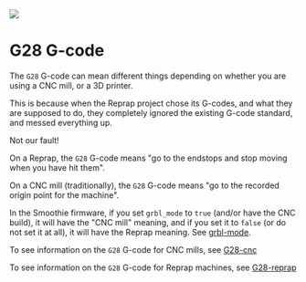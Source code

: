 
<img src="/images/external/https.imgs.xkcd.com.comics.standards.png" class="pull-right">

# G28 G-code

The `G28` G-code can mean different things depending on whether you are using a CNC mill, or a 3D printer.

This is because when the Reprap project chose its G-codes, and what they are supposed to do, they completely ignored the existing G-code standard, and messed everything up. 

Not our fault!

On a Reprap, the `G28` G-code means "go to the endstops and stop moving when you have hit them".

On a CNC mill (traditionally), the `G28` G-code means "go to the recorded origin point for the machine".

In the Smoothie firmware, if you set `grbl_mode` to `true` (and/or have the CNC build), it will have the "CNC mill" meaning, and if you set it to `false` (or do not set it at all), it will have the Reprap meaning. See [grbl-mode](grbl-mode.md).

To see information on the `G28` G-code for CNC mills, see [G28-cnc](G28-cnc.md)

To see information on the `G28` G-code for Reprap machines, see [G28-reprap](G28-reprap.md)
